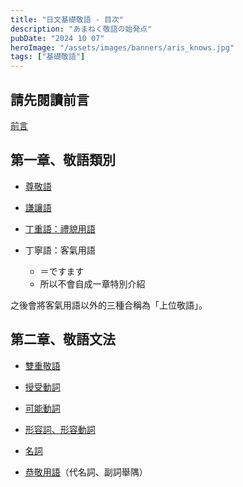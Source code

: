 ```yaml
---
title: "日文基礎敬語 - 目次"
description: "あまねく敬語の始発点"
pubDate: "2024 10 07"
heroImage: "/assets/images/banners/aris_knows.jpg"
tags: ["基礎敬語"]
---
```


## 請先閱讀前言

[前言]({{site.url}}/keigo/preface)

## 第一章、敬語類別

- [尊敬語]({{site.url}}/keigo/sonkeigo)

- [謙讓語]({{site.url}}/keigo/kenjougo)

- [丁重語：禮貌用語]({{site.url}}/keigo/teichougo)

- 丁寧語：客氣用語 
    - ＝ですます
    - 所以不會自成一章特別介紹

之後會將客氣用語以外的三種合稱為「上位敬語」。

## 第二章、敬語文法

- [雙重敬語]({{site.url}}/keigo/double)

- [授受動詞]({{site.url}}/keigo/juju)

- [可能動詞]({{site.url}}/keigo/kanou)

- [形容詞、形容動詞]({{site.url}}/keigo/adj)

- [名詞]({{site.url}}/keigo/noun)

- [恭敬用語]({{site.url}}/keigo/kyoukei)（代名詞、副詞舉隅）
